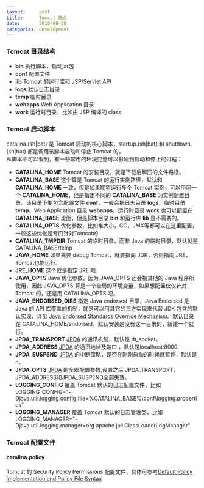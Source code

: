 ```yaml
---
layout:     post
title:      Tomcat 简介
date:       2015-08-28
categories: Development
---
```


### Tomcat 目录结构

- **bin** 执行脚本，启动jar包
- **conf** 配置文件
- **lib** Tomcat 的运行库和 JSP/Servlet API
- **logs** 默认日志目录
- **temp** 临时目录
- **webapps** Web Application 目录
- **work** 运行时目录，比如由 JSP 编译的 class

### Tomcat 启动脚本
catalina.(sh|bat) 是 Tomcat 启动的核心脚本，startup.(sh|bat) 和 shutdown.(sh|bat) 都是调用该脚本启动和停止 Tomcat 的。  
从脚本中可以看到，有一些常用的环境变量可以影响到启动和停止的过程：  

- **CATALINA_HOME** Tomcat 的安装目录，就是下载后解压的文件路径。
- **CATALINA_BASE** 这个算是 Tomcat 的运行实例路径，默认和 **CATALINA_HOME** 一致，但是如果期望运行多个 Tomcat 实例，可以用同一个 **CATALINA_HOME**，但是指定不同的 **CATALINA_BASE** 为实例配置目录。该目录下要包含配置文件 **conf**，一般会把日志目录 **logs**、临时目录 **temp**、Web Application 目录 **webapps**、运行时目录 **work** 也可以配置在 **CATALINA_BASE** 里面，但是脚本目录 **bin** 和运行库 **lib** 是不需要的。
- **CATALINA_OPTS** 优化参数，比如堆大小，GC，JMX等都可以在这里配置，一般这些优化是专门针对Tomcat的
- **CATALINA_TMPDIR** Tomcat 的临时目录，而非 Java 的临时目录，默认就是 CATALINA_BASE/temp
- **JAVA_HOME** 如果需要 debug Tomcat，就要指向 JDK，否则指向 JRE，Tomcat也能运行。
- **JRE_HOME** 这个就是指定 JRE 啦.
- **JAVA_OPTS** Java 优化参数，因为 JAVA\_OPTS 还会被其他的 Java 程序所使用，因此 JAVA_OPTS 算是一个全局的环境变量，如果想配置仅仅针对 Tomcat 的，还是用 CATALINA\_OPTS 吧。
- **JAVA\_ENDORSED\_DIRS** 指定 Java endorsed 目录，Java Endorsed 是 Java 的 API 库覆盖的机制，就是可以用其它的三方实现来代替 JDK 包含的默认实现，详见 [Java Endorsed Standards Override Mechanism](http://docs.oracle.com/javase/7/docs/technotes/guides/standards/)。默认目录在 CATALINA\_HOME/endorsed，默认安装是没有这一目录的，新建一个就行。
- **JPDA_TRANSPORT** [JPDA](https://docs.oracle.com/javase/8/docs/technotes/guides/jpda/) 的通讯机制，默认是 dt\_socket。
- **JPDA_ADDRESS** [JPDA](https://docs.oracle.com/javase/8/docs/technotes/guides/jpda/) 的通讯地址及端口 ，默认是localhost:8000.
- **JPDA_SUSPEND** [JPDA](https://docs.oracle.com/javase/8/docs/technotes/guides/jpda/) 的中断策略，是否在刚刚启动的时候就暂停，默认是 n。
- **JPDA_OPTS** [JPDA](https://docs.oracle.com/javase/8/docs/technotes/guides/jpda/) 的全部配置参数,设置之后  JPDA\_TRANSPORT，JPDA\_ADDRESS和JPDA\_SUSPEND全部失效。
- **LOGGING_CONFIG** 覆盖 Tomcat 默认的日志配置文件，比如 LOGGING\_CONFIG="-Djava.util.logging.config.file=%CATALINA\_BASE%\conf\logging.properties"
- **LOGGING_MANAGER** 覆盖 Tomcat 默认的日志管理类，比如 LOGGING\_MANAGER="-Djava.util.logging.manager=org.apache.juli.ClassLoaderLogManager"

### Tomcat 配置文件
#### catalina.policy
Tomcat 的 Security Policy Permissions 配置文件，具体可参考[Default Policy Implementation and Policy File Syntax](http://docs.oracle.com/javase/8/docs/technotes/guides/security/PolicyFiles.html)
